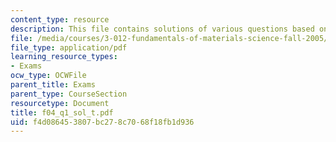 ```yaml
---
content_type: resource
description: This file contains solutions of various questions based on thermodynamics.
file: /media/courses/3-012-fundamentals-of-materials-science-fall-2005/f4d086453807bc278c7068f18fb1d936_f04_q1_sol_t.pdf
file_type: application/pdf
learning_resource_types:
- Exams
ocw_type: OCWFile
parent_title: Exams
parent_type: CourseSection
resourcetype: Document
title: f04_q1_sol_t.pdf
uid: f4d08645-3807-bc27-8c70-68f18fb1d936
---
```


